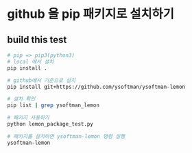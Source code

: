 # github 을 pip 패키지로 설치하기

## build this test

```bash
# pip => pip3(python3)
# local 에서 설치
pip install .

# github에서 기준으로 설치
pip install git+https://github.com/ysoftman/ysoftman-lemon

# 설치 확인
pip list | grep ysoftman_lemon

# 패키지 사용하기
python lemon_package_test.py

# 패키지를 설치하면 ysoftman-lemon 명령 실행
ysoftman-lemon
```
